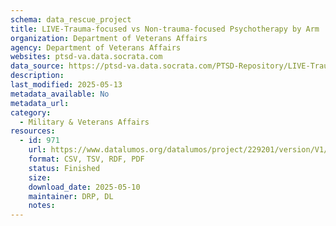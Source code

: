 ```yaml
---
schema: data_rescue_project 
title: LIVE-Trauma-focused vs Non-trauma-focused Psychotherapy by Arm
organization: Department of Veterans Affairs
agency: Department of Veterans Affairs
websites: ptsd-va.data.socrata.com
data_source: https://ptsd-va.data.socrata.com/PTSD-Repository/LIVE-Trauma-focused-vs-Non-trauma-focused-Psychoth/5g6e-qnnx
description: 
last_modified: 2025-05-13
metadata_available: No
metadata_url: 
category:
  - Military & Veterans Affairs 
resources:
  - id: 971
    url: https://www.datalumos.org/datalumos/project/229201/version/V1/view
    format: CSV, TSV, RDF, PDF
    status: Finished
    size: 
    download_date: 2025-05-10
    maintainer: DRP, DL
    notes: 
---
```

